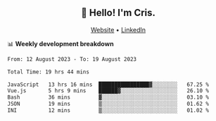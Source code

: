 
<h2 align="center">👋 Hello! I'm Cris.</h2>
<p align="center">
  <a href="https://www.criscunas.dev">Website</a> •
  <a href="https://www.linkedin.com/in/cristophercunas/">LinkedIn</a> 
</p>


📊 **Weekly development breakdown**
<!--START_SECTION:waka-->

```txt
From: 12 August 2023 - To: 19 August 2023

Total Time: 19 hrs 44 mins

JavaScript   13 hrs 16 mins  ████████████████▓░░░░░░░░   67.25 %
Vue.js       5 hrs 9 mins    ██████▓░░░░░░░░░░░░░░░░░░   26.10 %
Bash         36 mins         ▓░░░░░░░░░░░░░░░░░░░░░░░░   03.10 %
JSON         19 mins         ▒░░░░░░░░░░░░░░░░░░░░░░░░   01.62 %
INI          12 mins         ▒░░░░░░░░░░░░░░░░░░░░░░░░   01.02 %
```

<!--END_SECTION:waka-->
